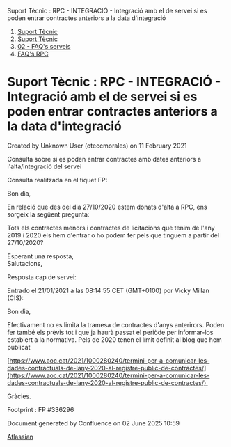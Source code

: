 Suport Tècnic : RPC - INTEGRACIÓ - Integració amb el de servei si es poden entrar contractes anteriors a la data d'integració  

1.  [Suport Tècnic](index.md)
2.  [Suport Tècnic](13893782.md)
3.  [02 - FAQ's serveis](26313393.md)
4.  [FAQ's RPC](28705609.md)

Suport Tècnic : RPC - INTEGRACIÓ - Integració amb el de servei si es poden entrar contractes anteriors a la data d'integració
=============================================================================================================================

Created by Unknown User (oteccmorales) on 11 February 2021

Consulta sobre si es poden entrar contractes amb dates anteriors a l'alta/integració del servei

  

Consulta realitzada en el tiquet FP:

Bon dia,  
  
En relació que des del dia 27/10/2020 estem donats d'alta a RPC, ens sorgeix la següent pregunta:  
  
Tots els contractes menors i contractes de licitacions que tenim de l'any 2019 i 2020 els hem d'entrar o ho podem fer pels que tinguem a partir del 27/10/2020?  
  
Esperant una resposta,  
Salutacions,

  

  

Resposta cap de servei:

Entrado el 21/01/2021 a las 08:14:55 CET (GMT+0100) por Vicky Millan (CIS):

Bon dia,

  

Efectivament no es limita la tramesa de contractes d'anys anterirors. Poden fer també els prèvis tot i que ja haurà passat el periòde per informar-los establert a la normativa. Pels de 2020 tenen el límit definit al blog que hem publicat  

[https://www.aoc.cat/2021/1000280240/termini-per-a-comunicar-les-dades-contractuals-de-lany-2020-al-registre-public-de-contractes/](https://www.aoc.cat/2021/1000280240/termini-per-a-comunicar-les-dades-contractuals-de-lany-2020-al-registre-public-de-contractes/) 

  

Gràcies.

  

Footprint : FP #336296 

  

Document generated by Confluence on 02 June 2025 10:59

[Atlassian](http://www.atlassian.com/)